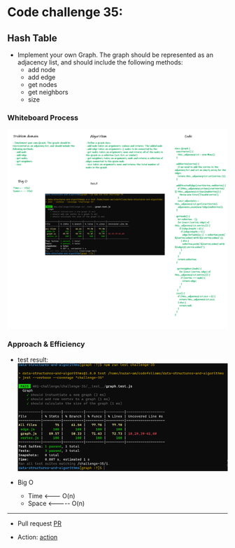 # Code challenge 35:

## Hash Table
<!-- Description of the challenge -->
- Implement your own Graph. The graph should be represented as an adjacency list, and should include the following methods:
   - add node
   - add edge
   - get nodes
   - get neighbors
   - size

### Whiteboard Process
<!-- Embedded whiteboard image -->

![image](/images/graph.png)

### Approach & Efficiency
<!-- What approach did you take? Discuss Why. What is the Big O space/time for this approach? -->

- test result:
![image](/images/graph-test.PNG)

- Big O 
   - Time <--- O(n)
   - Space <----- O(n)

---------------------------

- Pull request
[PR](https://github.com/Razan-am/data-structures-and-algorithms/pull/52)

- Action:
[action](https://github.com/Razan-am/data-structures-and-algorithms/runs/3709315766?check_suite_focus=true)
